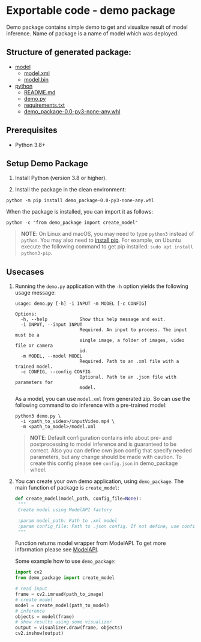 # Exportable code - demo package

Demo package contains simple demo to get and visualize result of model inference.
Name of package is a name of model which was deployed.

## Structure of generated package:

* [model](../model)
  * [model.xml](../model/model.xml)
  * [model.bin](../model/model.bin)
* [python](.)
  * [README.md](./README.md)
  * [demo.py](./demo.py)
  * [requirements.txt](./requirements.txt)
  * [demo_package-0.0-py3-none-any.whl](./demo_package-0.0-py3-none-any.whl)


## Prerequisites
* Python 3.8+

## Setup Demo Package

1. Install Python (version 3.8 or higher).

2. Install the package in the clean environment:
```
python -m pip install demo_package-0.0-py3-none-any.whl
```


When the package is installed, you can import it as follows:
```
python -c "from demo_package import create_model"
```

> **NOTE**: On Linux and macOS, you may need to type `python3` instead of `python`. You may also need to [install pip](https://pip.pypa.io/en/stable/installation/).
> For example, on Ubuntu execute the following command to get pip installed: `sudo apt install python3-pip`.

## Usecases

1. Running the `demo.py` application with the `-h` option yields the following usage message:
   ```
   usage: demo.py [-h] -i INPUT -m MODEL [-c CONFIG]

   Options:
     -h, --help            Show this help message and exit.
     -i INPUT, --input INPUT
                           Required. An input to process. The input must be a
                           single image, a folder of images, video file or camera
                           id.
     -m MODEL, --model MODEL
                           Required. Path to an .xml file with a trained model.
     -c CONFIG, --config CONFIG
                           Optional. Path to an .json file with parameters for
                           model.

   ```

   As a model, you can use `model.xml` from generated zip. So can use the following command to do inference with a pre-trained model:
   ```
   python3 demo.py \
     -i <path_to_video>/inputVideo.mp4 \
     -m <path_to_model>/model.xml
   ```
   > **NOTE**: Default configuration contains info about pre- and postprocessing to model inference and is guaranteed to be correct.
   > Also you can define own json config that specify needed parameters, but any change should be made with caution.
   > To create this config please see `config.json` in demo_package wheel.

2. You can create your own demo application, using `demo_package`. The main function of package is `create_model`:
   ```python
   def create_model(model_path, config_file=None):
    """
    Create model using ModelAPI factory

    :param model_path: Path to .xml model
    :param config_file: Path to .json config. If not define, use config from demo_package
    """
   ```
   Function returns model wrapper from ModelAPI. To get more information please see [ModelAPI](https://github.com/openvinotoolkit/open_model_zoo/tree/master/demos/common/python/openvino/model_zoo/model_api).

   Some example how to use `demo_package`:
   ```python
   import cv2
   from demo_package import create_model

   # read input
   frame = cv2.imread(path_to_image)
   # create model
   model = create_model(path_to_model)
   # inference
   objects = model(frame)
   # show results using some visualizer
   output = visualizer.draw(frame, objects)
   cv2.imshow(output)
   ```